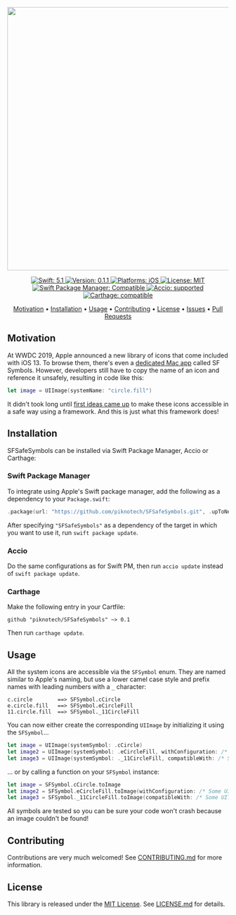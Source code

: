 <p align="center">
    <img src="https://raw.githubusercontent.com/piknotech/SFSafeSymbols/stable/Logo.png" width=600>
</p>

<p align="center">
    <a href="#">
        <img src="https://img.shields.io/badge/swift-5.1-FFAC45.svg" alt="Swift: 5.1">
    </a>
    <a href="https://github.com/piknotech/SFSafeSymbols/releases">
        <img src="https://img.shields.io/badge/version-0.1.1-blue.svg"
        alt="Version: 0.1.1">
    </a>
    <a href="#">
    <img src="https://img.shields.io/badge/Platforms-iOS-FF69B4.svg"
        alt="Platforms: iOS">
    </a>
    <a href="https://github.com/piknotech/SFSafeSymbols/blob/stable/LICENSE.md">
        <img src="https://img.shields.io/badge/license-MIT-lightgrey.svg" alt="License: MIT">
    </a>
    <a href="https://github.com/apple/swift-package-manager">
        <img src="https://img.shields.io/badge/Swift%20Package%20Manager-compatible-brightgreen.svg" alt="Swift Package Manager: Compatible">
    </a>
    <a href="https://github.com/JamitLabs/Accio">
        <img src="https://img.shields.io/badge/Accio-supported-0A7CF5.svg?style=flat" alt="Accio: supported">
    </a>
    <a href="https://github.com/Carthage/Carthage">
        <img src="https://img.shields.io/badge/Carthage-compatible-4BC51D.svg?style=flat" alt="Carthage: compatible">
    </a>
</p>

<p align="center">
    <a href="#motivation">Motivation</a>
  • <a href="#installation">Installation</a>
  • <a href="#usage">Usage</a>
  • <a href="#contributing">Contributing</a>
  • <a href="#license">License</a>
  • <a href="https://github.com/piknotech/SFSafeSymbols/issues">Issues</a>
  • <a href="https://github.com/piknotech/SFSafeSymbols/pulls">Pull Requests</a>
</p>

## Motivation

At WWDC 2019, Apple announced a new library of icons that come included with iOS 13. To browse them, there's even a [dedicated Mac app](https://developer.apple.com/design/human-interface-guidelines/sf-symbols/overview/) called SF Symbols. However, developers still have to copy the name of an icon and reference it unsafely, resulting in code like this:

```swift
let image = UIImage(systemName: "circle.fill")
```

It didn't took long until [first ideas came up](https://twitter.com/simjp/status/1135642837322588161?s=12) to make these icons accessible in a safe way using a framework. And this is just what this framework does!

## Installation

SFSafeSymbols can be installed via Swift Package Manager, Accio or Carthage:

### Swift Package Manager

To integrate using Apple's Swift package manager, add the following as a dependency to your `Package.swift`:

```swift
.package(url: "https://github.com/piknotech/SFSafeSymbols.git", .upToNextMajor(from: "0.1"))
```

After specifying `"SFSafeSymbols"` as a dependency of the target in which you want to use it, run `swift package update`.

### Accio

Do the same configurations as for Swift PM, then run `accio update` instead of `swift package update`.

### Carthage

Make the following entry in your Cartfile:

```
github "piknotech/SFSafeSymbols" ~> 0.1
```

Then run `carthage update`.

## Usage

All the system icons are accessible via the `SFSymbol` enum. They are named similar to Apple's naming, but use a lower camel case style and prefix names with leading numbers with a `_` character:

```
c.circle        ==> SFSymbol.cCircle
e.circle.fill   ==> SFSymbol.eCircleFill
11.circle.fill  ==> SFSymbol._11CircleFill
```

You can now either create the corresponding `UIImage` by initializing it using the `SFSymbol`...

```swift
let image = UIImage(systemSymbol: .cCircle)
let image2 = UIImage(systemSymbol: .eCircleFill, withConfiguration: /* Some UIImage.Configuration */)
let image3 = UIImage(systemSymbol: ._11CircleFill, compatibleWith: /* Some UITraitCollection */)
```

... or by calling a function on your  `SFSymbol` instance:

```swift
let image = SFSymbol.cCircle.toImage
let image2 = SFSymbol.eCircleFill.toImage(withConfiguration: /* Some UIImage.Configuration */)
let image3 = SFSymbol._11CircleFill.toImage(compatibleWith: /* Some UITraitCollection */)
```

All symbols are tested so you can be sure your code won't crash because an image couldn't be found!

## Contributing

Contributions are very much welcomed! See [CONTRIBUTING.md](https://github.com/piknotech/SFSafeSymbols/blob/stable/CONTRIBUTING.md) for more information.

## License
This library is released under the [MIT License](http://opensource.org/licenses/MIT). See [LICENSE.md](https://github.com/piknotech/SFSafeSymbols/blob/stable/LICENSE.md) for details.
